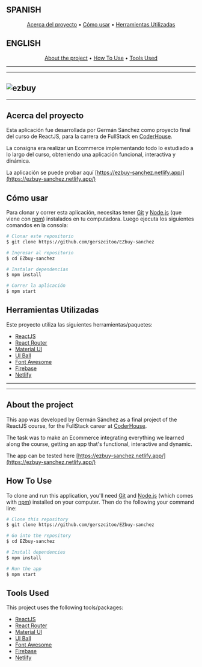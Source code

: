 ## SPANISH

<p align="center">
  <a href="#acerca-del-proyecto">Acerca del proyecto</a> •
  <a href="#cómo-usar">Cómo usar</a> •
  <a href="#herramientas-utilizadas">Herramientas Utilizadas</a>
</p>

## ENGLISH

<p align="center">
  <a href="#about-the-project">About the project</a> •
  <a href="#how-to-use">How To Use</a> •
  <a href="#tools-used">Tools Used</a>
</p>

---
---
![ezbuy](https://user-images.githubusercontent.com/57916982/199575943-5f7e80a6-ec6c-4dcc-bad6-d5dad3f1fe7c.gif)
---
---

## Acerca del proyecto

Esta aplicación fue desarrollada por Germán Sánchez como proyecto final del curso de ReactJS, para la carrera de FullStack en [CoderHouse](https://www.coderhouse.com/).

La consigna era realizar un Ecommerce implementando todo lo estudiado a lo largo del curso, obteniendo una aplicación funcional, interactiva y dinámica.

La aplicación se puede probar aquí [https://ezbuy-sanchez.netlify.app/](https://ezbuy-sanchez.netlify.app/)

## Cómo usar

Para clonar y correr esta aplicación, necesitas tener [Git](https://git-scm.com) y [Node.js](https://nodejs.org/en/download/) (que viene con [npm](http://npmjs.com)) instalados en tu computadora. Luego ejecuta los siguientes comandos en la consola:

```bash
# Clonar este repositorio
$ git clone https://github.com/gerszcitoo/EZbuy-sanchez

# Ingresar al repositorio
$ cd EZbuy-sanchez

# Instalar dependencias
$ npm install

# Correr la aplicación
$ npm start
```

## Herramientas Utilizadas

Este proyecto utiliza las siguientes herramientas/paquetes:

- [ReactJS](https://reactjs.org/)
- [React Router](https://reactrouter.com/en/main)
- [Material UI](https://mui.com/)
- [UI Ball](https://uiball.com/loaders/)
- [Font Awesome](https://fontawesome.com/)
- [Firebase](https://firebase.google.com/)
- [Netlify](https://www.netlify.com/)

---

---

## About the project

This app was developed by Germán Sánchez as a final project of the ReactJS course, for the FullStack career at [CoderHouse](https://www.coderhouse.com/).

The task was to make an Ecommerce integrating everything we learned along the course, getting an app that's functional, interactive and dynamic.

The app can be tested here [https://ezbuy-sanchez.netlify.app/](https://ezbuy-sanchez.netlify.app/)

## How To Use

To clone and run this application, you'll need [Git](https://git-scm.com) and [Node.js](https://nodejs.org/en/download/) (which comes with [npm](http://npmjs.com)) installed on your computer. Then do the following your command line:

```bash
# Clone this repository
$ git clone https://github.com/gerszcitoo/EZbuy-sanchez

# Go into the repository
$ cd EZbuy-sanchez

# Install dependencies
$ npm install

# Run the app
$ npm start
```

## Tools Used

This project uses the following tools/packages:

- [ReactJS](https://reactjs.org/)
- [React Router](https://reactrouter.com/en/main)
- [Material UI](https://mui.com/)
- [UI Ball](https://uiball.com/loaders/)
- [Font Awesome](https://fontawesome.com/)
- [Firebase](https://firebase.google.com/)
- [Netlify](https://www.netlify.com/)
